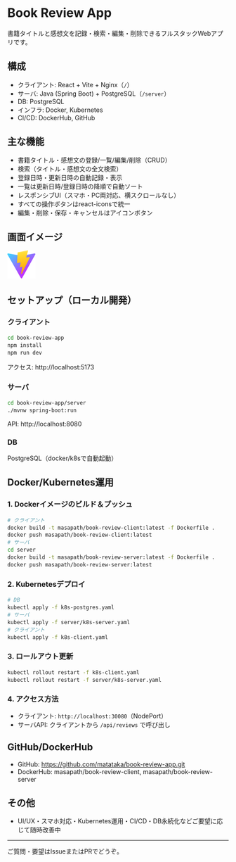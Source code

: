 

# Book Review App

書籍タイトルと感想文を記録・検索・編集・削除できるフルスタックWebアプリです。

## 構成
- クライアント: React + Vite + Nginx（`/`）
- サーバ: Java (Spring Boot) + PostgreSQL（`/server`）
- DB: PostgreSQL
- インフラ: Docker, Kubernetes
- CI/CD: DockerHub, GitHub

## 主な機能
- 書籍タイトル・感想文の登録/一覧/編集/削除（CRUD）
- 検索（タイトル・感想文の全文検索）
- 登録日時・更新日時の自動記録・表示
- 一覧は更新日時/登録日時の降順で自動ソート
- レスポンシブUI（スマホ・PC両対応、横スクロールなし）
- すべての操作ボタンはreact-iconsで統一
- 編集・削除・保存・キャンセルはアイコンボタン

## 画面イメージ
![screenshot](public/vite.svg) <!-- 必要に応じて実際のスクリーンショットに差し替えてください -->

## セットアップ（ローカル開発）

### クライアント
```sh
cd book-review-app
npm install
npm run dev
```
アクセス: http://localhost:5173

### サーバ
```sh
cd book-review-app/server
./mvnw spring-boot:run
```
API: http://localhost:8080

### DB
PostgreSQL（docker/k8sで自動起動）

## Docker/Kubernetes運用

### 1. Dockerイメージのビルド＆プッシュ
```sh
# クライアント
docker build -t masapath/book-review-client:latest -f Dockerfile .
docker push masapath/book-review-client:latest
# サーバ
cd server
docker build -t masapath/book-review-server:latest -f Dockerfile .
docker push masapath/book-review-server:latest
```

### 2. Kubernetesデプロイ
```sh
# DB
kubectl apply -f k8s-postgres.yaml
# サーバ
kubectl apply -f server/k8s-server.yaml
# クライアント
kubectl apply -f k8s-client.yaml
```

### 3. ロールアウト更新
```sh
kubectl rollout restart -f k8s-client.yaml
kubectl rollout restart -f server/k8s-server.yaml
```

### 4. アクセス方法
- クライアント: `http://localhost:30080`（NodePort）
- サーバAPI: クライアントから `/api/reviews` で呼び出し

## GitHub/DockerHub
- GitHub: https://github.com/matataka/book-review-app.git
- DockerHub: masapath/book-review-client, masapath/book-review-server

## その他
- UI/UX・スマホ対応・Kubernetes運用・CI/CD・DB永続化などご要望に応じて随時改善中

---
ご質問・要望はIssueまたはPRでどうぞ。
